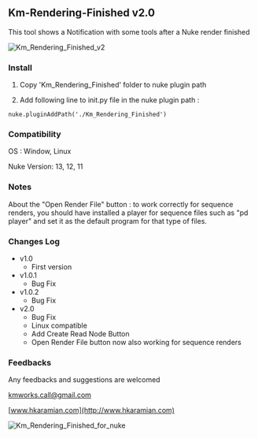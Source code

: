 ## Km-Rendering-Finished v2.0
This tool shows a Notification with some tools after a Nuke render finished

![Km_Rendering_Finished_v2](https://user-images.githubusercontent.com/93508495/145724037-537ef51d-d4fc-4990-a9e6-eab8bb113b2f.gif)



### Install
1. Copy 'Km_Rendering_Finished' folder to nuke plugin path

2. Add following line to init.py file in the nuke plugin path :

`nuke.pluginAddPath('./Km_Rendering_Finished')`

### Compatibility
OS : Window, Linux

Nuke Version: 13, 12, 11

### Notes
About the "Open Render File" button : to work correctly for sequence renders, you should have installed a player for sequence files such as "pd player" and set it as the default program for that type of files.

### Changes Log
+ v1.0
    + First version
+ v1.0.1 
    + Bug Fix
+ v1.0.2
    + Bug Fix
+ v2.0
    + Bug Fix
    + Linux compatible
    + Add Create Read Node Button
    + Open Render File button now also working for sequence renders


### Feedbacks
Any feedbacks and suggestions are welcomed

kmworks.call@gmail.com

[www.hkaramian.com](http://www.hkaramian.com)

![Km_Rendering_Finished_for_nuke](https://user-images.githubusercontent.com/93508495/145636130-7de59909-d078-484b-b198-14b82de1e449.jpg)
